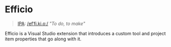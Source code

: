 ﻿# Efficio
> [IPA](https://en.wiktionary.org/wiki/Wiktionary:IPA_pronunciation_key "IPA"): 
> [/efˈfi.ki.oː/](https://translate.google.nl/#la/en/Efficio "To do, to make")
> *"To do, to make"*

Efficio is a Visual Studio extension that introduces a custom tool and project item properties that go along with it.